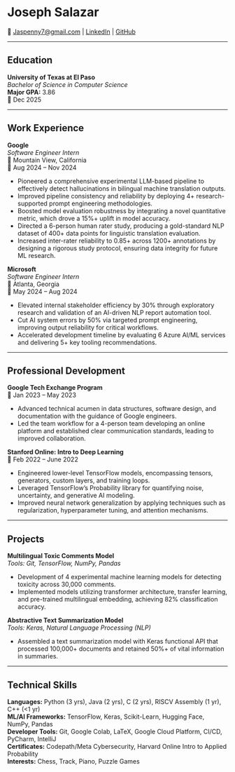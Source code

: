# **Joseph Salazar**  
📧 Jaspenny7@gmail.com | [LinkedIn](https://www.linkedin.com/in/jsalazar7) | [GitHub](https://github.com/japenny)

---

## **Education**

**University of Texas at El Paso**  
_Bachelor of Science in Computer Science_  
**Major GPA:** 3.86  
📅 Dec 2025

---

## **Work Experience**

**Google**  
_Software Engineer Intern_  
📍 Mountain View, California  
📅 Aug 2024 – Nov 2024  

- Pioneered a comprehensive experimental LLM-based pipeline to effectively detect hallucinations in bilingual machine translation outputs.  
- Improved pipeline consistency and reliability by deploying 4+ research-supported prompt engineering methodologies.  
- Boosted model evaluation robustness by integrating a novel quantitative metric, which drove a 15%+ uplift in model accuracy.  
- Directed a 6-person human rater study, producing a gold-standard NLP dataset of 400+ data points for linguistic translation evaluation.  
- Increased inter-rater reliability to 0.85+ across 1200+ annotations by designing a rigorous study protocol, ensuring data integrity for future ML research.  

**Microsoft**  
_Software Engineer Intern_  
📍 Atlanta, Georgia  
📅 May 2024 – Aug 2024  

- Elevated internal stakeholder efficiency by 30% through exploratory research and validation of an AI-driven NLP report automation tool.  
- Cut AI system errors by 50% via targeted prompt engineering, improving output reliability for critical workflows.  
- Accelerated development timeline by evaluating 6 Azure AI/ML services and delivering 5+ key tooling recommendations.  

---

## **Professional Development**

**Google Tech Exchange Program**  
📅 Jan 2023 – May 2023  

- Advanced technical acumen in data structures, software design, and documentation with the guidance of Google engineers.  
- Led the team workflow for a 4-person team developing an online platform and established clear communication standards, leading to improved collaboration.  

**Stanford Online: Intro to Deep Learning**  
📅 Feb 2022 – June 2022  

- Engineered lower-level TensorFlow models, encompassing tensors, generators, custom layers, and training loops.  
- Leveraged TensorFlow’s Probability library for quantifying noise, uncertainty, and generative AI modeling.  
- Improved neural network generalization by applying techniques such as regularization, hyperparameter tuning, and attention mechanisms.  

---

## **Projects**

**Multilingual Toxic Comments Model**  
_Tools: Git, TensorFlow, NumPy, Pandas_  
- Development of 4 experimental machine learning models for detecting toxicity across 30,000 comments.  
- Implemented models utilizing transformer architecture, transfer learning, and pre-trained multilingual embedding, achieving 82% classification accuracy.  

**Abstractive Text Summarization Model**  
_Tools: Keras, Natural Language Processing (NLP)_  
- Assembled a text summarization model with Keras functional API that processed 100,000+ documents and retained 50%+ of vital information in summaries.  

---

## **Technical Skills**

**Languages:** Python (3 yrs), Java (2 yrs), C (2 yrs), RISCV Assembly (1 yr), C++ (<1 yr)  
**ML/AI Frameworks:** TensorFlow, Keras, Scikit-Learn, Hugging Face, NumPy, Pandas  
**Developer Tools:** Git, Google Colab, LaTeX, Google Cloud Platform, CI/CD, PyCharm, IntelliJ  
**Certificates:** Codepath/Meta Cybersecurity, Harvard Online Intro to Applied Probability  
**Interests:** Chess, Track, Piano, Puzzle Games
